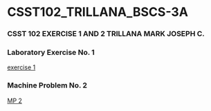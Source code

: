 # CSST102_TRILLANA_BSCS-3A
### CSST 102 EXERCISE 1 AND 2 TRILLANA MARK JOSEPH C.
### Laboratory Exercise No. 1
<a href="3A_TRILLANA_EXER1.ipynb">exercise 1</a>
### Machine Problem No. 2
<a href="3A_TRILLANA_MP2.ipynb">MP 2</a>
